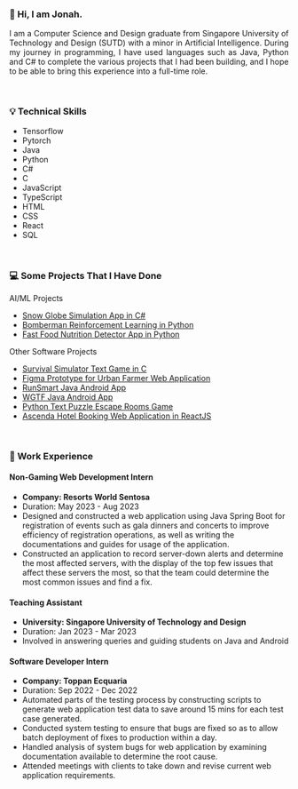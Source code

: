 ### 👋 Hi, I am Jonah. 

<p align="justify">
I am a Computer Science and Design graduate from Singapore University of Technology and Design (SUTD) with a minor in Artificial Intelligence. During my journey in programming, I have used languages such as Java, Python and C# to complete the various projects that I had been building, and I hope to be able to bring this experience into a full-time role.
</p>

<br>

### 💡 Technical Skills
- Tensorflow
- Pytorch 
- Java
- Python
- C#
- C
- JavaScript
- TypeScript
- HTML
- CSS
- React
- SQL

<br>

### 💻 Some Projects That I Have Done
AI/ML Projects
- [Snow Globe Simulation App in C#](https://github.com/J-onah/SnowGlobe_Project)
- [Bomberman Reinforcement Learning in Python](https://github.com/J-onah/Bomberman-Reinforcement-Learning)
- [Fast Food Nutrition Detector App in Python](https://github.com/J-onah/Fast-Food-Nutrition-Detection-Project)

Other Software Projects
- [Survival Simulator Text Game in C](https://github.com/J-onah/Survival-Simulator)
- [Figma Prototype for Urban Farmer Web Application](https://www.figma.com/proto/zvqHZwIrwKQCzdbBh8HQ4A/Urban-Farmer?type=design&node-id=1484-106955&t=jnSK3Buu2KN0a9r2-0&scaling=min-zoom&page-id=0%3A1&starting-point-node-id=1484%3A106955&show-proto-sidebar=1)
- [RunSmart Java Android App](https://github.com/J-onah/RunSmart)
- [WGTF Java Android App](https://github.com/J-onah/WGTF-Android-App)
- [Python Text Puzzle Escape Rooms Game](https://github.com/J-onah/Python-Text-Puzzle-Escape-Rooms)
- [Ascenda Hotel Booking Web Application in ReactJS](https://github.com/J-onah/Ascenda-Hotel-Booking-Website)



<br>

### 💼 Work Experience
#### <b>Non-Gaming Web Development Intern</b>
  - <b>Company: Resorts World Sentosa</b>
  - Duration: May 2023 - Aug 2023
  - Designed and constructed a web application using Java Spring Boot for registration of events such as gala dinners and concerts to improve efficiency of registration operations, as well as writing the documentations and guides for usage of the application.
  - Constructed an application to record server-down alerts and determine the most affected servers, with the display of the top few issues that affect these servers the most, so that the team could determine the most common issues and find a fix.


#### <b>Teaching Assistant</b>
  - <b>University: Singapore University of Technology and Design</b>
  - Duration: Jan 2023 - Mar 2023
  - Involved in answering queries and guiding students on Java and Android 

#### <b>Software Developer Intern</b>
  - <b>Company: Toppan Ecquaria</b>
  - Duration: Sep 2022 - Dec 2022
  - Automated parts of the testing process by constructing scripts to generate web application test data to save around 15 mins for each test case generated.
  - Conducted system testing to ensure that bugs are fixed so as to allow batch deployment of fixes to production within a day.
  - Handled analysis of system bugs for web application by examining documentation available to determine the root cause.
  - Attended meetings with clients to take down and revise current web application requirements.


<!--
**J-onah/J-onah** is a ✨ _special_ ✨ repository because its `README.md` (this file) appears on your GitHub profile.

Here are some ideas to get you started:

- 🔭 I’m currently working on ...
- 🌱 I’m currently learning ...
- 👯 I’m looking to collaborate on ...
- 🤔 I’m looking for help with ...
- 💬 Ask me about ...
- 📫 How to reach me: ...
- 😄 Pronouns: ...
- ⚡ Fun fact: ...
-->
